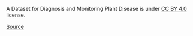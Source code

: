 A Dataset for Diagnosis and Monitoring Plant Disease is under [CC BY 4.0](https://creativecommons.org/licenses/by/4.0) license.

[Source](https://zenodo.org/records/5557313#.YgZSYHVBzmg)